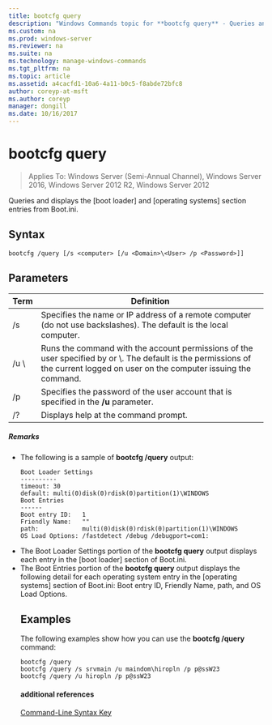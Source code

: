 ```yaml
---
title: bootcfg query
description: "Windows Commands topic for **bootcfg query** - Queries and displays the [boot loader] and [operating systems] section entries from Boot.ini."
ms.custom: na
ms.prod: windows-server
ms.reviewer: na
ms.suite: na
ms.technology: manage-windows-commands
ms.tgt_pltfrm: na
ms.topic: article
ms.assetid: a4cacfd1-10a6-4a11-b0c5-f8abde72bfc8
author: coreyp-at-msft
ms.author: coreyp
manager: dongill
ms.date: 10/16/2017
---
```

# bootcfg query

>Applies To: Windows Server (Semi-Annual Channel), Windows Server 2016, Windows Server 2012 R2, Windows Server 2012

Queries and displays the [boot loader] and [operating systems] section entries from Boot.ini.

## Syntax
```
bootcfg /query [/s <computer> [/u <Domain>\<User> /p <Password>]]
```
## Parameters

|        Term         |                                                                                             Definition                                                                                              |
|---------------------|-----------------------------------------------------------------------------------------------------------------------------------------------------------------------------------------------------|
|    /s <computer>    |                                         Specifies the name or IP address of a remote computer (do not use backslashes). The default is the local computer.                                          |
| /u <Domain>\\<User> | Runs the command with the account permissions of the user specified by <User>or <Domain>\\<User>. The default is the permissions of the current logged on user on the computer issuing the command. |
|    /p <Password>    |                                                        Specifies the password of the user account that is specified in the **/u** parameter.                                                        |
|         /?          |                                                                                Displays help at the command prompt.                                                                                 |

##### Remarks
- The following is a sample of **bootcfg /query** output:
  ```
  Boot Loader Settings
  ----------
  timeout: 30
  default: multi(0)disk(0)rdisk(0)partition(1)\WINDOWS
  Boot Entries
  ------
  Boot entry ID:   1
  Friendly Name:   ""
  path:            multi(0)disk(0)rdisk(0)partition(1)\WINDOWS
  OS Load Options: /fastdetect /debug /debugport=com1:
  ```
- The Boot Loader Settings portion of the **bootcfg query** output displays each entry in the [boot loader] section of Boot.ini.
- The Boot Entries portion of the **bootcfg query** output displays the following detail for each operating system entry in the [operating systems] section of Boot.ini: Boot entry ID, Friendly Name, path, and OS Load Options.
  ## <a name="BKMK_examples"></a>Examples
  The following examples show how you can use the **bootcfg /query** command:
  ```
  bootcfg /query
  bootcfg /query /s srvmain /u maindom\hiropln /p p@ssW23
  bootcfg /query /u hiropln /p p@ssW23
  ```
  #### additional references
  [Command-Line Syntax Key](command-line-syntax-key.md)
